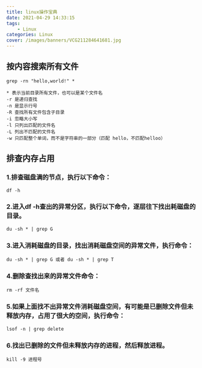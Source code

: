 ```yaml
---
title: linux操作宝典 
date: 2021-04-29 14:33:15
tags: 
	- Linux
categories: Linux
cover: /images/banners/VCG211284641681.jpg
---
```


## 按内容搜索所有文件

```
grep -rn "hello,world!" *
```

	* 表示当前目录所有文件，也可以是某个文件名
	-r 是递归查找
	-n 是显示行号
	-R 查找所有文件包含子目录
	-i 忽略大小写
	-l 只列出匹配的文件名
	-L 列出不匹配的文件名
	-w 只匹配整个单词，而不是字符串的一部分（匹配 hello，不匹配helloo）



## 排查内存占用

### 1.排查磁盘满的节点，执行以下命令：

```
df -h
```

### 2.进入df -h查出的异常分区，执行以下命令，逐层往下找出耗磁盘的目录。


```
du -sh * | grep G
```

### 3.进入消耗磁盘的目录，找出消耗磁盘空间的异常文件，执行命令：

```
du -sh * | grep G 或者 du -sh * | grep T
```

### 4.删除查找出来的异常文件命令：

```
rm -rf 文件名
```

### 5.如果上面找不出异常文件消耗磁盘空间，有可能是已删除文件但未释放内存，占用了很大的空间，执行命令：


```
lsof -n | grep delete
```

### 6.找出已删除的文件但未释放内存的进程，然后释放进程。


```
kill -9 进程号
```